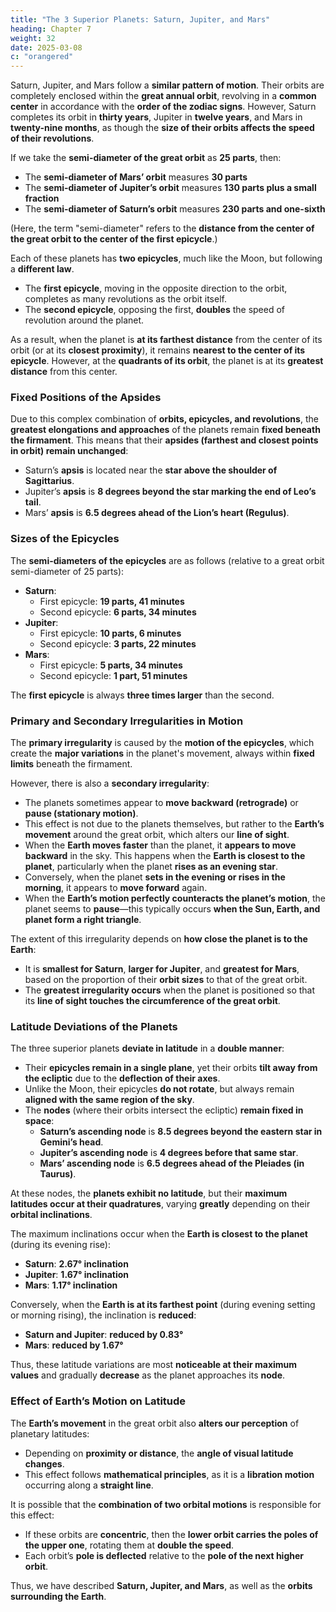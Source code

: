 ```yaml
---
title: "The 3 Superior Planets: Saturn, Jupiter, and Mars"
heading: Chapter 7
weight: 32
date: 2025-03-08
c: "orangered"
---
```




Saturn, Jupiter, and Mars follow a **similar pattern of motion**. Their orbits are completely enclosed within the **great annual orbit**, revolving in a **common center** in accordance with the **order of the zodiac signs**. However, Saturn completes its orbit in **thirty years**, Jupiter in **twelve years**, and Mars in **twenty-nine months**, as though the **size of their orbits affects the speed of their revolutions**.  

If we take the **semi-diameter of the great orbit** as **25 parts**, then:  
- The **semi-diameter of Mars’ orbit** measures **30 parts**  
- The **semi-diameter of Jupiter’s orbit** measures **130 parts plus a small fraction**  
- The **semi-diameter of Saturn’s orbit** measures **230 parts and one-sixth**  

(Here, the term "semi-diameter" refers to the **distance from the center of the great orbit to the center of the first epicycle**.)

Each of these planets has **two epicycles**, much like the Moon, but following a **different law**.  
- The **first epicycle**, moving in the opposite direction to the orbit, completes as many revolutions as the orbit itself.  
- The **second epicycle**, opposing the first, **doubles** the speed of revolution around the planet.  

As a result, when the planet is **at its farthest distance** from the center of its orbit (or at its **closest proximity**), it remains **nearest to the center of its epicycle**. However, at the **quadrants of its orbit**, the planet is at its **greatest distance** from this center.  

### **Fixed Positions of the Apsides**  
Due to this complex combination of **orbits, epicycles, and revolutions**, the **greatest elongations and approaches** of the planets remain **fixed beneath the firmament**. This means that their **apsides (farthest and closest points in orbit) remain unchanged**:  
- Saturn’s **apsis** is located near the **star above the shoulder of Sagittarius**.  
- Jupiter’s **apsis** is **8 degrees beyond the star marking the end of Leo’s tail**.  
- Mars’ **apsis** is **6.5 degrees ahead of the Lion’s heart (Regulus)**.  

### **Sizes of the Epicycles**  
The **semi-diameters of the epicycles** are as follows (relative to a great orbit semi-diameter of 25 parts):  
- **Saturn**:  
  - First epicycle: **19 parts, 41 minutes**  
  - Second epicycle: **6 parts, 34 minutes**  
- **Jupiter**:  
  - First epicycle: **10 parts, 6 minutes**  
  - Second epicycle: **3 parts, 22 minutes**  
- **Mars**:  
  - First epicycle: **5 parts, 34 minutes**  
  - Second epicycle: **1 part, 51 minutes**  

The **first epicycle** is always **three times larger** than the second.  

### **Primary and Secondary Irregularities in Motion**  
The **primary irregularity** is caused by the **motion of the epicycles**, which create the **major variations** in the planet's movement, always within **fixed limits** beneath the firmament.  

However, there is also a **secondary irregularity**:  
- The planets sometimes appear to **move backward (retrograde)** or **pause (stationary motion)**.  
- This effect is not due to the planets themselves, but rather to the **Earth’s movement** around the great orbit, which alters our **line of sight**.  
- When the **Earth moves faster** than the planet, it **appears to move backward** in the sky. This happens when the **Earth is closest to the planet**, particularly when the planet **rises as an evening star**.  
- Conversely, when the planet **sets in the evening or rises in the morning**, it appears to **move forward** again.  
- When the **Earth’s motion perfectly counteracts the planet’s motion**, the planet seems to **pause**—this typically occurs **when the Sun, Earth, and planet form a right triangle**.  

The extent of this irregularity depends on **how close the planet is to the Earth**:  
- It is **smallest for Saturn**, **larger for Jupiter**, and **greatest for Mars**, based on the proportion of their **orbit sizes** to that of the great orbit.  
- The **greatest irregularity occurs** when the planet is positioned so that its **line of sight touches the circumference of the great orbit**.  

### **Latitude Deviations of the Planets**  
The three superior planets **deviate in latitude** in a **double manner**:  
- Their **epicycles remain in a single plane**, yet their orbits **tilt away from the ecliptic** due to the **deflection of their axes**.  
- Unlike the Moon, their epicycles **do not rotate**, but always remain **aligned with the same region of the sky**.  
- The **nodes** (where their orbits intersect the ecliptic) **remain fixed in space**:  
  - **Saturn’s ascending node** is **8.5 degrees beyond the eastern star in Gemini’s head**.  
  - **Jupiter’s ascending node** is **4 degrees before that same star**.  
  - **Mars’ ascending node** is **6.5 degrees ahead of the Pleiades (in Taurus)**.  

At these nodes, the **planets exhibit no latitude**, but their **maximum latitudes occur at their quadratures**, varying **greatly** depending on their **orbital inclinations**.  

The maximum inclinations occur when the **Earth is closest to the planet** (during its evening rise):  
- **Saturn**: **2.67° inclination**  
- **Jupiter**: **1.67° inclination**  
- **Mars**: **1.17° inclination**  

Conversely, when the **Earth is at its farthest point** (during evening setting or morning rising), the inclination is **reduced**:  
- **Saturn and Jupiter**: **reduced by 0.83°**  
- **Mars**: **reduced by 1.67°**  

Thus, these latitude variations are most **noticeable at their maximum values** and gradually **decrease** as the planet approaches its **node**.  

### **Effect of Earth’s Motion on Latitude**  
The **Earth’s movement** in the great orbit also **alters our perception** of planetary latitudes:  
- Depending on **proximity or distance**, the **angle of visual latitude changes**.  
- This effect follows **mathematical principles**, as it is a **libration motion** occurring along a **straight line**.  

It is possible that the **combination of two orbital motions** is responsible for this effect:  
- If these orbits are **concentric**, then the **lower orbit carries the poles of the upper one**, rotating them at **double the speed**.  
- Each orbit’s **pole is deflected** relative to the **pole of the next higher orbit**.  

Thus, we have described **Saturn, Jupiter, and Mars**, as well as the **orbits surrounding the Earth**.


